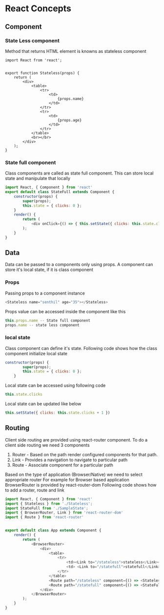 # React Concepts
## Component
### State Less component
Method that returns HTML element is knowns as stateless component
```Javscript
import React from 'react';


export function Stateless(props) {
    return (
        <div>
            <table>
                <tr>
                    <td>
                        {props.name}
                    </td>
                </tr>
                <tr>
                    <td>
                        {props.age}
                    </td>
                </tr>
            </table>
            <br></br>
        </div>
    );
}
```
### State full component
Class components are called as state full component. This can store local state and manipulate that locally
```Javascript
import React, { Component } from 'react'
export default class StateFull extends Component {
    constructor(props) {
        super(props);
        this.state = { clicks: 0 };
    }
    render() {
        return (
            <div onClick={() => { this.setState({ clicks: this.state.clicks + 1 }); }}> Hello {this.props.name}, you Clicked {this.state.clicks} </div>
        );
    }
}
```
## Data
Data can be passed to a components only using props. A component can store it's local state, if it is class component

### Props
Passing props to a component instance

```Javascript
<Stateless name="senthil" age="35"></Stateless>
```

Props value can be accessed inside the component like this
```Javascript
this.props.name -- State full component
props.name -- state less component
```


### local state
Class component can define it's state. Following code shows how the class component initialize local state
```Javascript
constructor(props) {
        super(props);
        this.state = { clicks: 0 };
    }
```

Local state can be accessed using following code
```Javascript
this.state.clicks
```

Local state can be updated like below
```Javascript
this.setState({ clicks: this.state.clicks + 1 })
```

## Routing
Client side routing are provided using react-router component. To do a client side routing we need 3 components
1. Router - Based on the path render configured components for that path.
2. Link - Provides a navigation to navigate to particular path
3. Route - Associate component for a particular path

Based on the type of application (Browser/Native) we need to select appropriate router
For example for Browser based application BrowserRouter is provided by react-router-dom
Following code shows how to add a router, route and link

```Javascript
import React, { Component } from 'react'
import { Stateless } from './Stateless';
import StateFull from './SampleState';
import { BrowserRouter, Link } from 'react-router-dom'
import { Route } from 'react-router'


export default class App extends Component {
    render() {
        return (
            <BrowserRouter>
                <div>
                    <table>
                        <tr>
                            <td><Link to="/stateless">stateless</Link></td>
                            <td> <Link to="/statefull">statefull</Link></td>
                        </tr>
                    </table>
                    <Route path="/stateless" component={() => <Stateless name="senthil" age="35"></Stateless>}></Route>
                    <Route path="/statefull" component={() => <StateFull name="senthil"></StateFull>}></Route>
                </div>
            </BrowserRouter>
        );
    }
}
```

